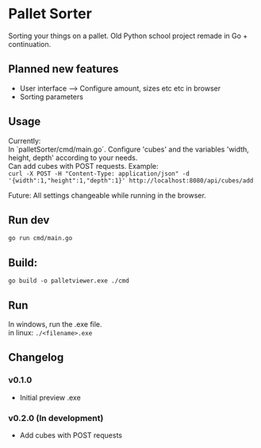 # Pallet Sorter

Sorting your things on a pallet.
Old Python school project remade in Go + continuation.

## Planned new features

- User interface --> Configure amount, sizes etc etc in browser
- Sorting parameters

## Usage

Currently: <br/>
In ´palletSorter/cmd/main.go´. Configure 'cubes' and the variables 'width, height, depth' according to your needs. <br/>
Can add cubes with POST requests. Example: <br/>
```curl -X POST -H "Content-Type: application/json" -d '{width":1,"height":1,"depth":1}' http://localhost:8080/api/cubes/add```

Future:
All settings changeable while running in the browser.

## Run dev

```go run cmd/main.go```

## Build:

```go build -o palletviewer.exe ./cmd```

## Run

In windows, run the .exe file. <br/>
in linux: ```./<filename>.exe```

## Changelog

### v0.1.0
- Initial preview .exe

### v0.2.0 (In development)
- Add cubes with POST requests
